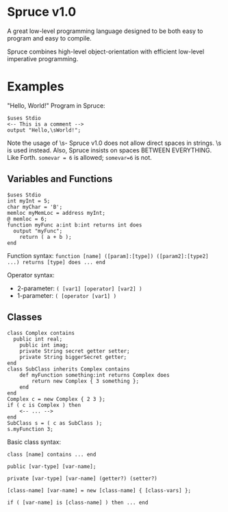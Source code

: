 Spruce v1.0
======

A great low-level programming language designed to be both easy to program and easy to compile.

Spruce combines high-level object-orientation with efficient low-level imperative programming.

Examples
========

"Hello, World!" Program in Spruce:

```
$uses Stdio
<-- This is a comment -->
output "Hello,\sWorld!";
```

Note the usage of \s- Spruce v1.0 does not allow direct spaces in strings. \s is used instead.
Also, Spruce insists on spaces BETWEEN EVERYTHING. Like Forth. `somevar = 6` is allowed; `somevar=6` is not.

Variables and Functions
----------

```
$uses Stdio
int myInt = 5;
char myChar = 'B';
memloc myMemLoc = address myInt;
@ memloc = 6;
function myFunc a:int b:int returns int does
  output "myFunc";
	return ( a + b );
end
```

Function syntax: `function [name] ([param]:[type]) ([param2]:[type2] ...) returns [type] does ... end`

Operator syntax:
- 2-parameter: `( [var1] [operator] [var2] )`
- 1-parameter: `( [operator [var1] )`

Classes
-------

```
class Complex contains
  public int real;
	public int imag;
	private String secret getter setter;
	private String biggerSecret getter;
end
class SubClass inherits Complex contains
	def myFunction something:int returns Complex does
		return new Complex { 3 something };
	end
end
Complex c = new Complex { 2 3 };
if ( c is Complex ) then
	<-- ... -->
end
SubClass s = ( c as SubClass );
s.myFunction 3;
```

Basic class syntax:

`class [name] contains ... end`

`public [var-type] [var-name];`

`private [var-type] [var-name] (getter?) (setter?)`

`[class-name] [var-name] = new [class-name] { [class-vars] };`

`if ( [var-name] is [class-name] ) then ... end`
